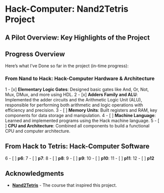 # Hack-Computer: Nand2Tetris Project
<!-- Summary -->

## A Pilot Overview: Key Highlights of the Project
<!-- explaining the each part in simple way -->

## Progress Overview
Here’s what I’ve Done so far in the project (in-time progress):

### From Nand to Hack: Hack-Computer Hardware & Architecture
1 - [x] **Elementary Logic Gates**: Designed basic gates like And, Or, Not, Mux, DMux, and more using HDL.
2 - [x] **Adders Family and ALU**: Implemented the adder circuits and the Arithmetic Logic Unit (ALU), responsible for performing both arithmetic and logic operations with efficiency and precision.
3 - [ ] **Memory Units**: Built registers and RAM, key components for data storage and manipulation.
4 - [ ] **Machine Language**: Learned and implemented programs using the Hack machine language.
5 - [ ] **CPU and Architecture**: Combined all components to build a functional CPU and computer architecture.

## From Hack to Tetris: Hack-Computer Software
6 - [ ] **p6**:
7 - [ ] **p7**:
8 - [ ] **p8**:
9 - [ ] **p9**:
10 - [ ] **p10**:
11 - [ ] **p11**:
12 - [ ] **p12**


## Acknowledgments

- [**Nand2Tetris**](https://www.nand2tetris.org/) - The course that inspired this project.